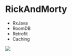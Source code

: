 # RickAndMorty

* RxJava
* RoomDB
* Retrofit
* Caching

<a href="#"><img src="https://i.imgur.com/YwMD9Yk.mp4"></a>

<br/>
